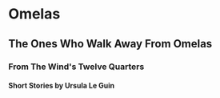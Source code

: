 # Omelas

## The Ones Who Walk Away From Omelas

### From The Wind's Twelve Quarters 

#### Short Stories by Ursula Le Guin
